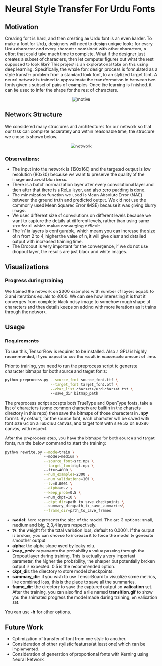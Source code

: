 # Neural Style Transfer For Urdu Fonts

## Motivation
Creating font is hard, and then creating an Urdu font is an even harder. To make a font for Urdu, designers will need to design unique looks for every Urdu character and every character combined with other characters, a effort that could take much time to complete.
What if the designer just creates a subset of characters, then let computer figures out what the rest supposed to look like?
This project is an explorational take on this using deep learning. Specifically, the whole font design process is formulated as a style transfer problem
from a standard look font, to an stylized target font. A neural network is trained to approximate the transformation in between two fonts given a subset of pairs of examples. Once the learning is finished, it can be used to
infer the shape for the rest of characters.
<p align="center">
  <img src="https://github.com/waseef3277/Neural-Style-Transfer_URDU/tree/master/images/motive.png?raw=true" alt="motive"/>
</p>

## Network Structure
We considered many structures and architectures for our network so that our task can complete accurately and within reasonable time, the structure we chose is shown below.
<p align="center">
  <img src="https://github.com/waseef3277/Neural-Style-Transfer_URDU/tree/master/images/network-structure.png?raw=true" alt="network"/>
</p>

### Observations: 
* The input into the network is (160x160) and the targeted output is low resolution (80x80) because we want to preserve the quality of the image and avoid blurriness.
* There is a batch normalization layer after every convolutional layer and then after that there is a ReLu layer, and also zero padding is done.
* The minimization function we used is Mean Absolute Error (MAE) between the ground truth and predicted output. We did not use the commonly used Mean Squared Error (MSE) because it was giving blurry image.
* We used different size of convolutions on different levels because we want to capture the details at different levels, rather than using same size for all which makes converging difficult.
* The ‘n’ in layers is configurable, which means you can increase the size of n from 2 to 4, higher the value of n, it will give clear and detailed output with increased training time.
* The Dropout is very important for the convergence, if we do not use dropout layer, the results are just black and white images.


## Visualizations
### Progress during training
We trained the network on 2300 examples with number of layers equals to 3 and iterations equals to 4000. We can see how interesting it is that it converges from complete black noisy image to somehow rough shape of characters and then details keeps on adding with more iterations as it trains through the network.


## Usage
### Requirements
To use this, TensorFlow is required to be installed. Also a GPU is highly recommended, if you expect to see the result in reasonable amount of time.

Prior to training, you need to run the preprocess script to generate character bitmaps for both source and target fonts:

```sh
python preprocess.py --source_font source_font.ttf \
                     --target_font target_font.otf \
                     --char_list charsets/urducharset.txt \ 
                     --save_dir bitmap_path
```
The preprocess script accepts both TrueType and OpenType fonts, take a list of characters (some common charsets are builtin in the charsets directory in this repo) then save the bitmaps of those characters in **.npy** format. By default, for the source font, each character will be saved with font size 64 on a 160x160 canvas, and target font with size 32 on 80x80 canvas, with respect.

After the preprocess step, you have the bitmaps for both source and target fonts, run the below command to start the training:

```sh
python rewrite.py --mode=train \ 
                  --model=medium \
                  --source_font=src.npy \
                  --target_font=tgt.npy \ 
                  --iter=4000 \
                  --num_examples=2300 \
                  --num_validations=100 \
                  --tv=0.0001 \
                  --alpha=0.2 \
                  --keep_prob=0.5 \ 
                  --num_ckpt=10 \
                  --ckpt_dir=path_to_save_checkpoints \ 
                  --summary_dir=path_to_save_summaries\
                  --frame_dir=path_to_save_frames
```

* **model**: here represents the size of the model. The are 3 options: small, medium and big, 2,3,4 layers respectively.
* **tv**: the weight for the total variation loss, default to 0.0001. If the output is broken, you can choose to increase it to force the model to generate smoother output
* **alpha**: the alpha slope used by leaky relu.
* **keep_prob**: represents the probability a value passing through the Dropout layer during training. This is actually a very important parameter, the higher the probability, the sharper but potentially broken output is expected. 0.5 is the recommended option.
* **ckpt_dir**: the directory to store model checkpoints.
* **summary_dir**: if you wish to use TensorBoard to visualize some metrics, like combined loss, this is the place to save all the summaries.
* **frame_dir**: the directory to save the captured output on **validation** set. After the training, you can also find a file named **transition.gif** to show you the animated progress the model made during training, on validation set.

You can use **-h** for other options.

## Future Work
* Optimization of transfer of font from one style to another.
* Consideration of other stylistic features(at least one) which can be implemented.
* Consideration of generation of proportional fonts with Kerning using Neural Network.
